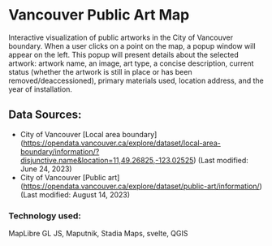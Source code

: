 # Vancouver Public Art Map
Interactive visualization of public artworks in the City of Vancouver boundary. When a user clicks on a point on the map, a popup window will appear on the left. This popup will present details about the selected artwork: artwork name, an image, art type, a concise description, current status (whether the artwork is still in place or has been removed/deaccessioned), primary materials used, location address, and the year of installation.

## Data Sources:
- City of Vancouver [Local area boundary] (https://opendata.vancouver.ca/explore/dataset/local-area-boundary/information/?disjunctive.name&location=11,49.26825,-123.02525) (Last modified: June 24, 2023)
- City of Vancouver [Public art] (https://opendata.vancouver.ca/explore/dataset/public-art/information/) (Last modified: August 14, 2023)

### Technology used:
MapLibre GL JS, Maputnik, Stadia Maps, svelte, QGIS